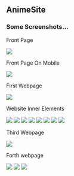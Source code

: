 <h2>AnimeSite</h2>
<h3>Some Screenshots...</h3>
<p>Front Page</p>
<img src="https://user-images.githubusercontent.com/125179665/234772176-15f8a236-5c48-493a-ad63-ac60d0adb482.png">
<p>Front Page On Mobile</p>
<img src="https://user-images.githubusercontent.com/125179665/234772244-e4b16c5c-ab1d-4c5c-91ef-89dedc823d55.png">
<p> First Webpage</p>
<img src="https://user-images.githubusercontent.com/125179665/234772369-3875a9f7-5731-4dfb-9087-3337fc6e5da4.png">
<p>Website Inner Elements</p>
<img src="https://user-images.githubusercontent.com/125179665/234772600-468fcb89-b116-4d9b-9c4f-e358ab704c25.png">
<img src="https://user-images.githubusercontent.com/125179665/234772625-5d2e36fc-c95a-46e5-bd62-e6c6b1dcf159.png">
<img src="https://user-images.githubusercontent.com/125179665/234772639-516b01e1-75a7-4d4f-adee-1af34e2804cf.png">
<img src="https://user-images.githubusercontent.com/125179665/234772667-3f21c0b6-3440-4b39-947a-4e1e25cd512d.png">
<img src="(https://user-images.githubusercontent.com/125179665/234772694-ecc771b9-9bcb-4d3c-a15b-7c36d01bd86d.png">
<img src="https://user-images.githubusercontent.com/125179665/234772715-56333533-be43-4ad9-abc7-a14eac3ddd7b.png">
<img src="https://user-images.githubusercontent.com/125179665/234772733-40696e47-3a1a-444a-adec-a8295eb04e29.png">
<img src="https://user-images.githubusercontent.com/125179665/234772759-fae49b1a-4508-4b09-8b4e-e38020191549.png">
<p>Third Webpage</p>
<img src="https://user-images.githubusercontent.com/125179665/234772771-da5bbdae-c627-4ab7-b5dd-17a38871a388.png">
<p>Forth webpage</p>
<img src="https://user-images.githubusercontent.com/125179665/234772780-3c4329b6-bd77-4699-a020-e8c8663afb30.png">
<img src="https://user-images.githubusercontent.com/125179665/234772785-8b025088-a6eb-42e2-9f61-fb007bb4a9e8.png">
<img src="https://user-images.githubusercontent.com/125179665/234772791-aff81bd3-852e-4fc4-8b09-e3bdd016afd4.png">
